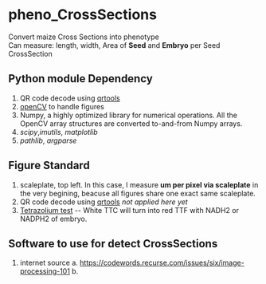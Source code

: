 # pheno_CrossSections
Convert maize Cross Sections into phenotype   
	Can measure: length, width, Area of **Seed** and **Embryo** per Seed CrossSection   
## Python module Dependency
1. QR code decode using [qrtools](document/qr_code.md)   
2. [openCV](https://www.pyimagesearch.com/2016/10/24/ubuntu-16-04-how-to-install-opencv/) to handle figures   
3. Numpy, a highly optimized library for numerical operations. All the OpenCV array structures are converted to-and-from Numpy arrays.    
4. *scipy*,*imutils*, *matplotlib*   
5. *pathlib*, *argparse*   
## Figure Standard
1. scaleplate, top left. In this case, I measure **um per pixel via scaleplate** in the very begining, beacuse all figures share one exact same scaleplate.   
2. QR code decode using [qrtools](document/qr_code.md)   *not applied here yet*
3. [Tetrazolium test](https://www.agriculture.gov.ie/animalhealthwelfare/laboratoryservices/seedtestinglaboratory/tetrazoliumtest/) -- White TTC will turn into red TTF with NADH2 or NADPH2 of embryo.   


## Software to use for detect CrossSections
1. internet source
	a. https://codewords.recurse.com/issues/six/image-processing-101 
	b.

